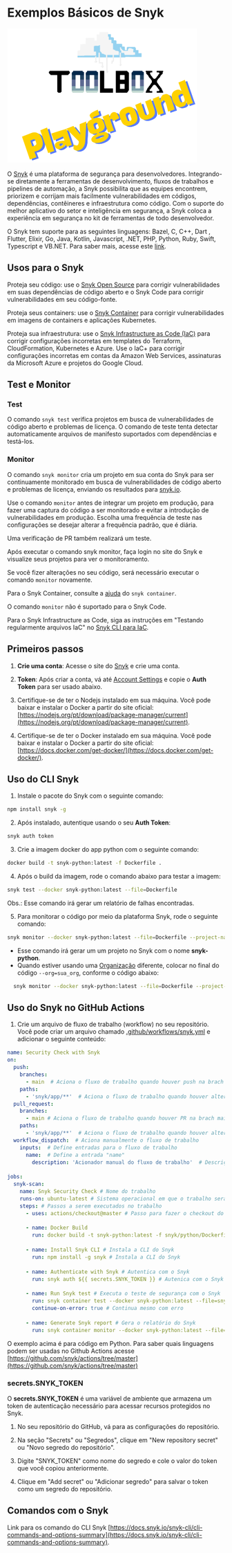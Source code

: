 # Exemplos Básicos de Snyk

![Toolbox Playground](../img/toolbox-playground.png)

O [Snyk](https://snyk.io/pt-BR/) é uma plataforma de segurança para desenvolvedores. Integrando-se diretamente a ferramentas de desenvolvimento, fluxos de trabalhos e pipelines de automação, a Snyk possibilita que as equipes encontrem, priorizem e corrijam mais facilmente vulnerabilidades em códigos, dependências, contêineres e infraestrutura como código. Com o suporte do melhor aplicativo do setor e inteligência em segurança, a Snyk coloca a experiência em segurança no kit de ferramentas de todo desenvolvedor.

O Snyk tem suporte para as seguintes linguagens: Bazel, C, C++, Dart , Flutter, Elixir, Go, Java, Kotlin, Javascript, .NET, PHP, Python, Ruby, Swift, Typescript e VB.NET. Para saber mais, acesse este [link](https://docs.snyk.io/supported-languages-package-managers-and-frameworks).

## Usos para o Snyk

Proteja seu código: use o [Snyk Open Source](https://docs.snyk.io/scan-using-snyk/snyk-open-source) para corrigir vulnerabilidades em suas dependências de código aberto e o Snyk Code para corrigir vulnerabilidades em seu código-fonte.

Proteja seus containers: use o [Snyk Container](https://docs.snyk.io/scan-using-snyk/snyk-container) para corrigir vulnerabilidades em imagens de containers e aplicações Kubernetes.

Proteja sua infraestrutura: use o [Snyk Infrastructure as Code (IaC)](https://docs.snyk.io/scan-using-snyk/snyk-iac/scan-your-iac-source-code) para corrigir configurações incorretas em templates do Terraform, CloudFormation, Kubernetes e Azure. Use o IaC+ para corrigir configurações incorretas em contas da Amazon Web Services, assinaturas da Microsoft Azure e projetos do Google Cloud.

## Test e Monitor

### Test

O comando `snyk test` verifica projetos em busca de vulnerabilidades de código aberto e problemas de licença. O comando de teste tenta detectar automaticamente arquivos de manifesto suportados com dependências e testá-los.

### Monitor

O comando `snyk monitor` cria um projeto em sua conta do Snyk para ser continuamente monitorado em busca de vulnerabilidades de código aberto e problemas de licença, enviando os resultados para [snyk.io](https://snyk.io/?_gl=1*9qped6*_gcl_au*MTg3NzEyNTA2MS4xNzIxODM5MzU3*_ga*MTcxMzQxOTgwNy4xNzIxODM5MzU3*_ga_X9SH3KP7B4*MTcyMTk5MzI5Ny43LjEuMTcyMTk5MzQ3Mi42MC4wLjA.).

Use o comando `monitor` antes de integrar um projeto em produção, para fazer uma captura do código a ser monitorado e evitar a introdução de vulnerabilidades em produção. Escolha uma frequência de teste nas configurações se desejar alterar a frequência padrão, que é diária.

Uma verificação de PR também realizará um teste.

Após executar o comando snyk monitor, faça login no site do Snyk e visualize seus projetos para ver o monitoramento.

Se você fizer alterações no seu código, será necessário executar o comando `monitor` novamente.

Para o Snyk Container, consulte a [ajuda](https://docs.snyk.io/snyk-cli/commands/container) do `snyk container`.

O comando `monitor` não é suportado para o Snyk Code.

Para o Snyk Infrastructure as Code, siga as instruções em "Testando regularmente arquivos IaC" no [Snyk CLI para IaC](https://docs.snyk.io/snyk-cli/scan-and-maintain-projects-using-the-cli/snyk-cli-for-iac).

## Primeiros passos

1. **Crie uma conta**: Acesse o site do [Snyk](https://app.snyk.io/signup) e crie uma conta.

2. **Token**: Após criar a conta, vá até [Account Settings](https://app.snyk.io/account) e copie o **Auth Token** para ser usado abaixo.

3. Certifique-se de ter o Nodejs instalado em sua máquina. Você pode baixar e instalar o Docker a partir do site oficial: [https://nodejs.org/pt/download/package-manager/current](https://nodejs.org/pt/download/package-manager/current).

4. Certifique-se de ter o Docker instalado em sua máquina. Você pode baixar e instalar o Docker a partir do site oficial: [https://docs.docker.com/get-docker/](https://docs.docker.com/get-docker/).

## Uso do CLI Snyk

1. Instale o pacote do Snyk com o seguinte comando:

```bash
npm install snyk -g
```

2. Após instalado, autentique usando o seu **Auth Token**:

```bash
snyk auth token
```

3. Crie a imagem docker do app python com o seguinte comando:

```bash
docker build -t snyk-python:latest -f Dockerfile .
```

4. Após o build da imagem, rode o comando abaixo para testar a imagem:

```bash
snyk test --docker snyk-python:latest --file=Dockerfile

```
Obs.: Esse comando irá gerar um relatório de falhas encontradas.

5. Para monitorar o código por meio da plataforma Snyk, rode o seguinte comando: 

```bash
snyk monitor --docker snyk-python:latest --file=Dockerfile --project-name=snyk-python
```
- Esse comando irá gerar um um projeto no Snyk com o nome **snyk-python**.
- Quando estiver usando uma [Organização](https://docs.snyk.io/snyk-admin/groups-and-organizations/organizations) diferente, colocar no final do código `--org=sua_org`, conforme o código abaixo:

```bash
  snyk monitor --docker snyk-python:latest --file=Dockerfile --project-name=snyk-python --org=sua_org
```

## Uso do Snyk no GitHub Actions

1. Crie um arquivo de fluxo de trabalho (workflow) no seu repositório. Você pode criar um arquivo chamado [.github/workflows/snyk.yml](../.github/workflows/snyk.yaml) e adicionar o seguinte conteúdo:

```yaml
name: Security Check with Snyk
on:
  push:
    branches:
      - main  # Aciona o fluxo de trabalho quando houver push na brach main
    paths:
      - 'snyk/app/**'  # Aciona o fluxo de trabalho quando houver alterações no diretório 'snyk/app'
  pull_request:
    branches:
      - main # Aciona o fluxo de trabalho quando houver PR na brach main
    paths:
      - 'snyk/app/**'  # Aciona o fluxo de trabalho quando houver alterações no diretório 'snyk/app'
  workflow_dispatch:  # Aciona manualmente o fluxo de trabalho
    inputs:  # Define entradas para o fluxo de trabalho
      name:  # Define a entrada "name"
        description: 'Acionador manual do fluxo de trabalho'  # Descrição da entrada

jobs:
  snyk-scan:
    name: Snyk Security Check # Nome do trabalho
    runs-on: ubuntu-latest # Sistema operacional em que o trabalho será executado (no caso, Ubuntu)
    steps: # Passos a serem executados no trabalho
      - uses: actions/checkout@master # Passo para fazer o checkout do repositório

      - name: Docker Build
        run: docker build -t snyk-python:latest -f snyk/python/Dockerfile snyk/python # Constrói a imagem Docker

      - name: Install Snyk CLI # Instala a CLI do Snyk
        run: npm install -g snyk # Instala a CLI do Snyk

      - name: Authenticate with Snyk # Autentica com o Snyk
        run: snyk auth ${{ secrets.SNYK_TOKEN }} # Autenica com o Snyk usando o token
      
      - name: Run Snyk test # Executa o teste de segurança com o Snyk
        run: snyk container test --docker snyk-python:latest --file=snyk/python/Dockerfile
        continue-on-error: true # Continua mesmo com erro

      - name: Generate Snyk report # Gera o relatório do Snyk
        run: snyk container monitor --docker snyk-python:latest --file=snyk/python/Dockerfile --project-name=snyk-python

```

O exemplo acima é para código em Python. Para saber quais linguagens podem ser usadas no Github Actions acesse [https://github.com/snyk/actions/tree/master](https://github.com/snyk/actions/tree/master)

### secrets.SNYK_TOKEN

O **secrets.SNYK_TOKEN** é uma variável de ambiente que armazena um token de autenticação necessário para acessar recursos protegidos no Snyk.

1. No seu repositório do GitHub, vá para as configurações do repositório.

2. Na seção "Secrets" ou "Segredos", clique em "New repository secret" ou "Novo segredo do repositório".

3. Digite "SNYK_TOKEN" como nome do segredo e cole o valor do token que você copiou anteriormente.

4. Clique em "Add secret" ou "Adicionar segredo" para salvar o token como um segredo do repositório.

## Comandos com o Snyk

Link para os comando do CLI Snyk [https://docs.snyk.io/snyk-cli/cli-commands-and-options-summary](https://docs.snyk.io/snyk-cli/cli-commands-and-options-summary).